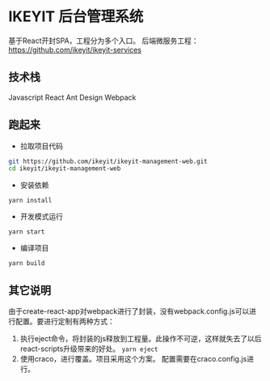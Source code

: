 #  IKEYIT 后台管理系统
基于React开封SPA，工程分为多个入口。
后端微服务工程：https://github.com/ikeyit/ikeyit-services

## 技术栈
Javascript
React
Ant Design
Webpack

## 跑起来

- 拉取项目代码
```bash
git https://github.com/ikeyit/ikeyit-management-web.git
cd ikeyit/ikeyit-management-web
```

- 安装依赖
```
yarn install
```

- 开发模式运行
```
yarn start
```

- 编译项目
```
yarn build
```

## 其它说明
由于create-react-app对webpack进行了封装，没有webpack.config.js可以进行配置。要进行定制有两种方式：  
1. 执行eject命令，将封装的js释放到工程量。此操作不可逆，这样就失去了以后react-scripts升级带来的好处。
`yarn eject`
2. 使用craco，进行覆盖。项目采用这个方案。 配置需要在craco.config.js进行。 